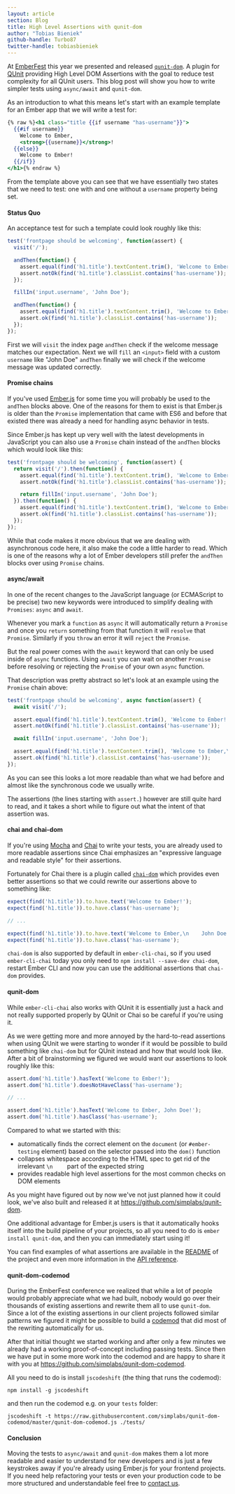 ```yaml
---
layout: article
section: Blog
title: High Level Assertions with qunit-dom
author: "Tobias Bieniek"
github-handle: Turbo87
twitter-handle: tobiasbieniek
---
```


At [EmberFest](https://emberfest.eu/) this year we presented and released
[`qunit-dom`](https://github.com/simplabs/qunit-dom). A plugin for
[QUnit](https://qunitjs.com/) providing High Level DOM Assertions with the
goal to reduce test complexity for all QUnit users. This blog post will show
you how to write simpler tests using `async/await` and `qunit-dom`.

As an introduction to what this means let's start with an example template
for an Ember app that we will write a test for:

```handlebars
{% raw %}<h1 class="title {{if username "has-username"}}">
  {{#if username}}
    Welcome to Ember,
    <strong>{{username}}</strong>!
  {{else}}
    Welcome to Ember!
  {{/if}}
</h1>{% endraw %}
```

From the template above you can see that we have essentially two states that
we need to test: one with and one without a `username` property being set.

<!--break-->


#### Status Quo

An acceptance test for such a template could look roughly like this:

```js
test('frontpage should be welcoming', function(assert) {
  visit('/');

  andThen(function() {
    assert.equal(find('h1.title').textContent.trim(), 'Welcome to Ember!');
    assert.notOk(find('h1.title').classList.contains('has-username'));
  });

  fillIn('input.username', 'John Doe');

  andThen(function() {
    assert.equal(find('h1.title').textContent.trim(), 'Welcome to Ember,\n    John Doe!');
    assert.ok(find('h1.title').classList.contains('has-username'));
  });
});
```

First we will `visit` the index page `andThen` check if the welcome message
matches our expectation. Next we will `fill` an `<input>` field with a custom
`username` like "John Doe" `andThen` finally we will check if the welcome
message was updated correctly. 


#### Promise chains

If you've used [Ember.js](https://emberjs.com/) for some time you will probably
be used to the `andThen` blocks above. One of the reasons for them to exist is
that Ember.js is older than the `Promise` implementation that came with ES6 and
before that existed there was already a need for handling async behavior in
tests.

Since Ember.js has kept up very well with the latest developments in JavaScript
you can also use a `Promise` chain instead of the `andThen` blocks which would
look like this:

```js
test('frontpage should be welcoming', function(assert) {
  return visit('/').then(function() {
    assert.equal(find('h1.title').textContent.trim(), 'Welcome to Ember!');
    assert.notOk(find('h1.title').classList.contains('has-username'));

    return fillIn('input.username', 'John Doe');
  }).then(function() {
    assert.equal(find('h1.title').textContent.trim(), 'Welcome to Ember,\n    John Doe!');
    assert.ok(find('h1.title').classList.contains('has-username'));
  });
});
```

While that code makes it more obvious that we are dealing with asynchronous
code here, it also make the code a little harder to read. Which is one of the
reasons why a lot of Ember developers still prefer the `andThen` blocks over
using `Promise` chains.


#### async/await

In one of the recent changes to the JavaScript language (or ECMAScript to be
precise) two new keywords were introduced to simplify dealing with `Promises`:
`async` and `await`.

Whenever you mark a `function` as `async` it will automatically return a
`Promise` and once you `return` something from that function it will `resolve`
that `Promise`. Similarly if you `throw` an error it will `reject` the
`Promise`.

But the real power comes with the `await` keyword that can only be used inside
of `async` functions. Using `await` you can wait on another `Promise` before
resolving or rejecting the `Promise` of your own `async` function.

That description was pretty abstract so let's look at an example using the
`Promise` chain above:

```js
test('frontpage should be welcoming', async function(assert) {
  await visit('/');

  assert.equal(find('h1.title').textContent.trim(), 'Welcome to Ember!');
  assert.notOk(find('h1.title').classList.contains('has-username'));

  await fillIn('input.username', 'John Doe');

  assert.equal(find('h1.title').textContent.trim(), 'Welcome to Ember,\n    John Doe!');
  assert.ok(find('h1.title').classList.contains('has-username'));
});
```

As you can see this looks a lot more readable than what we had before and
almost like the synchronous code we usually write.

The assertions (the lines starting with `assert.`) however are still quite
hard to read, and it takes a short while to figure out what the intent of that
assertion was.


#### chai and chai-dom

If you're using [Mocha](https://mochajs.org/) and [Chai](http://chaijs.com/)
to write your tests, you are already used to more readable assertions since
Chai emphasizes an "expressive language and readable style" for their
assertions.

Fortunately for Chai there is a plugin called [`chai-dom`](https://github.com/nathanboktae/chai-dom)
which provides even better assertions so that we could rewrite our assertions
above to something like:

```js
expect(find('h1.title')).to.have.text('Welcome to Ember!');
expect(find('h1.title')).to.have.class('has-username');

// ...

expect(find('h1.title')).to.have.text('Welcome to Ember,\n    John Doe!');
expect(find('h1.title')).to.have.class('has-username');
```

`chai-dom` is also supported by default in `ember-cli-chai`, so if you used
`ember-cli-chai` today you only need to `npm install --save-dev chai-dom`,
restart Ember CLI and now you can use the additional assertions that `chai-dom`
provides.


#### qunit-dom

While `ember-cli-chai` also works with QUnit it is essentially just a hack
and not really supported properly by QUnit or Chai so be careful if you're
using it.

As we were getting more and more annoyed by the hard-to-read assertions
when using QUnit we were starting to wonder if it would be possible to build
something like `chai-dom` but for QUnit instead and how that would look like.
After a bit of brainstorming we figured we would want our assertions to look
roughly like this:

```js
assert.dom('h1.title').hasText('Welcome to Ember!');
assert.dom('h1.title').doesNotHaveClass('has-username');

// ...

assert.dom('h1.title').hasText('Welcome to Ember, John Doe!');
assert.dom('h1.title').hasClass('has-username');
```

Compared to what we started with this:

- automatically finds the correct element on the `document` (or
  `#ember-testing` element) based on the selector passed into
  the `dom()` function
- collapses whitespace according to the HTML spec to get rid of the irrelevant
  `\n    ` part of the expected string
- provides readable high level assertions for the most common checks on DOM
  elements

As you might have figured out by now we've not just planned how it could look,
we've also built and released it at <https://github.com/simplabs/qunit-dom>.

One additional advantage for Ember.js users is that it automatically hooks
itself into the build pipeline of your projects, so all you need to do is
`ember install qunit-dom`, and then you can immediately start using it!

You can find examples of what assertions are available in the [README](https://github.com/simplabs/qunit-dom#qunit-dom)
of the project and even more information in the [API reference](https://github.com/simplabs/qunit-dom/blob/master/API.md).


#### qunit-dom-codemod

During the EmberFest conference we realized that while a lot of people would
probably appreciate what we had built, nobody would go over their thousands of
existing assertions and rewrite them all to use `qunit-dom`. Since a lot
of the existing assertions in our client projects followed similar patterns
we figured it might be possible to build a [codemod](https://medium.com/airbnb-engineering/turbocharged-javascript-refactoring-with-codemods-b0cae8b326b9)
that did most of the rewriting automatically for us.

After that initial thought we started working and after only a few minutes we
already had a working proof-of-concept including passing tests. Since then we
have put in some more work into the codemod and are happy to share it with you
at <https://github.com/simplabs/qunit-dom-codemod>.

All you need to do is install `jscodeshift` (the thing that runs the codemod):

```
npm install -g jscodeshift
```

and then run the codemod e.g. on your `tests` folder:

```
jscodeshift -t https://raw.githubusercontent.com/simplabs/qunit-dom-codemod/master/qunit-dom-codemod.js ./tests/
```


#### Conclusion

Moving the tests to `async/await` and `qunit-dom` makes them a lot more
readable and easier to understand for new developers and is just a few
keystrokes away if you're already using Ember.js for your frontend projects.
If you need help refactoring your tests or even your production code to be
more structured and understandable feel free to [contact us](https://simplabs.com/contact/).
